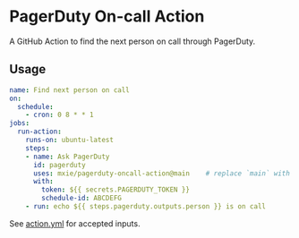 # PagerDuty On-call Action

A GitHub Action to find the next person on call through PagerDuty.

## Usage

```yml
name: Find next person on call
on:
  schedule:
    - cron: 0 8 * * 1
jobs:
  run-action:
    runs-on: ubuntu-latest
    steps:
    - name: Ask PagerDuty
      id: pagerduty
      uses: mxie/pagerduty-oncall-action@main    # replace `main` with release tag
      with:
        token: ${{ secrets.PAGERDUTY_TOKEN }}
        schedule-id: ABCDEFG
    - run: echo ${{ steps.pagerduty.outputs.person }} is on call
```

See [action.yml](./action.yml) for accepted inputs.
